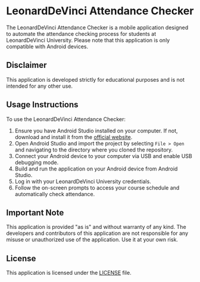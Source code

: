 # LeonardDeVinci Attendance Checker

The LeonardDeVinci Attendance Checker is a mobile application designed to automate the attendance checking process for students at LeonardDeVinci University. Please note that this application is only compatible with Android devices.

## Disclaimer

This application is developed strictly for educational purposes and is not intended for any other use.

## Usage Instructions

To use the LeonardDeVinci Attendance Checker:

1. Ensure you have Android Studio installed on your computer. If not, download and install it from the [official website](https://developer.android.com/studio).
2. Open Android Studio and import the project by selecting `File > Open` and navigating to the directory where you cloned the repository.
3. Connect your Android device to your computer via USB and enable USB debugging mode.
4. Build and run the application on your Android device from Android Studio.
5. Log in with your LeonardDeVinci University credentials.
6. Follow the on-screen prompts to access your course schedule and automatically check attendance.

## Important Note

This application is provided "as is" and without warranty of any kind. The developers and contributors of this application are not responsible for any misuse or unauthorized use of the application. Use it at your own risk.

## License

This application is licensed under the [LICENSE](LICENSE) file.

